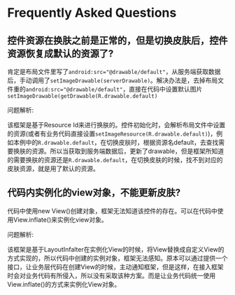 # Frequently Asked Questions

## 控件资源在换肤之前是正常的，但是切换皮肤后，控件资源恢复成默认的资源了?

  肯定是布局文件里写了`android:src="@drawable/default"`，从服务端获取数据后，手动调用了`setImageDrawable(serverDrawable)`。解决办法是，去掉布局文件重的`android:src="@drawable/default"`，直接在代码中设置默认图片`setImageDrawable(getDrawable(R.drawable.default)`

  问题解析:

  该框架是基于Resource Id来进行换肤的。控件初始化时，会解析布局文件中设置的资源(或者有业务代码直接设置`setImageResource(R.drawable.default)`)，例如本例中的`R.drawable.default`，在切换皮肤时，根据资源名default，去查找需要换肤的资源。所以当获取到服务端数据后，更新了drawable，但是框架所知道的需要换肤的资源还是`R.drawable.default`，在切换皮肤的时候，找不到对应的皮肤资源，就是用了默认的资源。
  
## 代码内实例化的view对象，不能更新皮肤?

  代码中使用new View()创建对象，框架无法知道该控件的存在。可以在代码中使用View.inflate()来实例化view对象。
  
  问题解析:
  
  该框架是基于LayoutInfalter在实例化View的时候，将View替换成自定义View的方式实现的，所以代码中创建的实例对象，框架无法感知。原本可以通过提供一个接口，让业务层代码在创建View的时候，主动通知框架，但是这样，在接入框架时会对业务代码有所侵入，所以没有采取该种方案。而是让业务代码统一使用View.inflate()的方式来实例化View对象。
